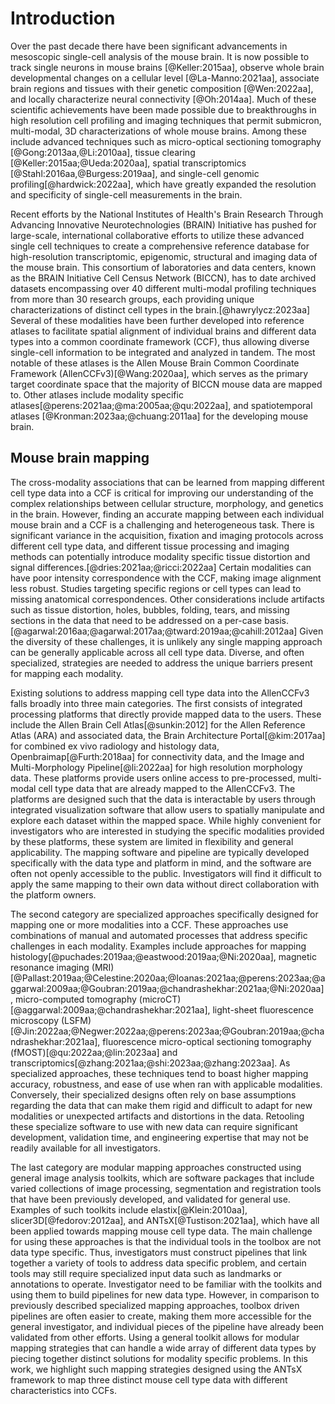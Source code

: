 # Introduction

Over the past decade there have been significant advancements in mesoscopic single-cell analysis of the mouse brain. It is now possible to track single neurons in
mouse brains [@Keller:2015aa], observe whole brain developmental changes on a
cellular level [@La-Manno:2021aa], associate brain regions and tissues with
their genetic composition [@Wen:2022aa], and locally characterize neural
connectivity [@Oh:2014aa]. Much of these scientific achievements have been made
possible due to breakthroughs in high resolution cell profiling and imaging techniques that permit submicron, multi-modal, 3D characterizations of whole mouse brains. Among these include advanced techniques such as micro-optical sectioning tomography [@Gong:2013aa,@Li:2010aa], tissue
clearing [@Keller:2015aa;@Ueda:2020aa], spatial transcriptomics
[@Stahl:2016aa,@Burgess:2019aa], and single-cell genomic profiling[@hardwick:2022aa], which have greatly expanded the resolution and specificity of single-cell measurements in the brain. 

Recent efforts by the National Institutes of Health's Brain Research Through Advancing Innovative Neurotechnologies (BRAIN) Initiative has pushed for large-scale, international collaborative efforts to utilize these advanced single cell techniques to create a comprehensive reference database for high-resolution transcriptomic, epigenomic, structural and imaging data of the mouse brain. This consortium of laboratories and data centers, known as the BRAIN Initiative Cell Census Network (BICCN), has to date archived datasets encompassing over 40 different multi-modal profiling techniques from more than 30 research groups, each providing unique characterizations of distinct cell types in the brain.[@hawrylycz:2023aa] Several of these modalities have been further developed into reference atlases to facilitate spatial alignment of individual brains and different data types into a common coordinate framework (CCF), thus allowing diverse single-cell information to be integrated and analyzed in tandem. The most notable of these atlases is the Allen Mouse Brain Common Coordinate Framework (AllenCCFv3)[@Wang:2020aa], which serves as the primary target coordinate space that the majority of BICCN mouse data are mapped to. Other atlases include modality specific atlases[@perens:2021aa;@ma:2005aa;@qu:2022aa], and spatiotemporal atlases [@Kronman:2023aa;@chuang:2011aa] for the developing mouse brain. 

## Mouse brain mapping

The cross-modality associations that can be learned from mapping different cell type data into a CCF is critical for improving our understanding of the complex relationships between cellular structure, morphology, and genetics in the brain. However, finding an accurate mapping between each individual mouse brain and a CCF is a challenging and heterogeneous task. There is significant variance in the acquisition, fixation and imaging protocols across different cell type data, and different tissue processing and imaging methods can potentially introduce modality specific tissue distortion and signal differences.[@dries:2021aa;@ricci:2022aa] Certain modalities can have poor intensity correspondence with the CCF, making image alignment less robust. Studies targeting specific regions or cell types can lead to missing anatomical correspondences. Other considerations include artifacts such as tissue distortion, holes, bubbles, folding, tears, and missing sections in the data that need to be addressed on a per-case basis.[@agarwal:2016aa;@agarwal:2017aa;@tward:2019aa;@cahill:2012aa] Given the diversity of these challenges, it is unlikely any single mapping approach can be generally applicable across all cell type data. Diverse, and often specialized, strategies are needed to address the unique barriers present for mapping each modality.

Existing solutions to address mapping cell type data into the AllenCCFv3 falls broadly into three main categories. The first consists of integrated processing platforms that directly provide mapped data to the users. These include the Allen Brain Cell Atlas[@sunkin:2012] for the Allen Reference Atlas (ARA) and associated data, the Brain Architecture Portal[@kim:2017aa] for combined ex vivo radiology and histology data, Openbraimap[@Furth:2018aa] for connectivity data, and the Image and Multi-Morphology Pipeline[@li:2022aa] for high resolution morphology data. These platforms provide users online access to pre-processed, multi-modal cell type data that are already mapped to the AllenCCFv3. The platforms are designed such that the data is interactable by users through integrated visualization software that allow users to spatially manipulate and explore each dataset within the mapped space. While highly convenient for investigators who are interested in studying the specific modalities provided by these platforms, these system are limited in flexibility and general applicability. The mapping software and pipeline are typically developed specifically with the data type and platform in mind, and the software are often not openly accessible to the public. Investigators will find it difficult to apply the same mapping to their own data without direct collaboration with the platform owners.

The second category are specialized approaches specifically designed for mapping one or more modalities into a CCF. These approaches use combinations of manual and automated processes that address specific challenges in each modality. Examples include approaches for mapping histology[@puchades:2019aa;@eastwood:2019aa;@Ni:2020aa], magnetic resonance imaging (MRI)[@Pallast:2019aa;@Celestine:2020aa;@Ioanas:2021aa;@perens:2023aa;@aggarwal:2009aa;@Goubran:2019aa;@chandrashekhar:2021aa;@Ni:2020aa], micro-computed tomography (microCT)[@aggarwal:2009aa;@chandrashekhar:2021aa], light-sheet fluorescence microscopy (LSFM)[@Jin:2022aa;@Negwer:2022aa;@perens:2023aa;@Goubran:2019aa;@chandrashekhar:2021aa], fluorescence micro-optical sectioning tomography (fMOST)[@qu:2022aa;@lin:2023aa] and transcriptomics[@zhang:2021aa;@shi:2023aa;@zhang:2023aa]. As specialized approaches, these techniques tend to boast higher mapping accuracy, robustness, and ease of use when ran with applicable modalities. Conversely, their specialized designs often rely on base assumptions regarding the data that can make them rigid and difficult to adapt for new modalities or unexpected artifacts and distortions in the data. Retooling these specialize software to use with new data can require significant development, validation time, and engineering expertise that may not be readily available for all investigators. 

The last category are modular mapping approaches constructed using general image analysis toolkits, which are software packages that include varied collections of image processing, segmentation and registration tools that have been previously developed, and validated for general use. Examples of such toolkits include elastix[@Klein:2010aa], slicer3D[@fedorov:2012aa], and ANTsX[@Tustison:2021aa], which have all been applied towards mapping mouse cell type data. The main challenge for using these approaches is that the individual tools in the toolbox are not data type specific. Thus, investigators must construct pipelines that link together a variety of tools to address data specific problem, and certain tools may still require specialized input data such as landmarks or annotations to operate. Investigator need to be familiar with the toolkits and using them to build pipelines for new data type. However, in comparison to previously described specialized mapping approaches, toolbox driven pipelines are often easier to create, making them more accessible for the general investigator, and individual pieces of the pipeline have already been validated from other efforts. Using a general toolkit allows for modular mapping strategies that can handle a wide array of different data types by piecing together distinct solutions for modality specific problems. In this work, we highlight such mapping strategies designed using the ANTsX framework to map three distinct mouse cell type data with different characteristics into CCFs. 

<!--
More
recently, several publicly available packages comprise well-established package
dependencies originally developed on human brain data. SPMMouse
[@Sawiak:2014aa], for example, is based on the well-known Statistical Parametric
Mapping (SPM) Matlab-based toolset [@Ashburner:2012aa]. The automated mouse
atlas propagation (aMAP) tool is largely a front-end for the NiftyReg image
registration package [@Modat:2010aa] applied to mouse data which is currently
available as a Python module [@Tyson:2022aa]. NiftyReg is also used by the
Atlas-based Imaging Data Analysis (AIDA) MRI pipeline [@Pallast:2019aa] as well
as the Multi Atlas Segmentation and Morphometric Analysis Toolkit (MASMAT).
Whereas the former also incorporates the FMRIB Software Library (FSL)
[@Jenkinson:2012wi] for brain extraction and DSIStudio [@Yeh:2010aa] for DTI
processing, the latter uses NiftySeg and multi-consensus labeling tools
[@Jorge-Cardoso:2013aa] for brain extraction and parcellation. In addition,
MASMAT incorporates N4 bias field correction [@Tustison:2010ac] from the
Advanced Normalization Tools Ecosystem (ANTsX) [@Tustison:2021aa] as do the
packages Multi-modal Image Registration And Connectivity anaLysis (MIRACL)
[@Goubran:2019aa], Sammba-MRI [@Celestine:2020aa], and Small Animal Magnetic
Resonance Imaging (SAMRI) [@Ioanas:2021aa].  However, whereas Saamba-MRI uses
AFNI [@Cox:2012aa] for image registration; MIRACL, SAMRI, SAMBA
[@Anderson:2019aa], and BrainsMapi [@Ni:2020aa] all use ANTsX registration
tools. Other packages use landmark-based approaches to image registration
including SMART [@Jin:2022aa]---an R package for semi-automated landmark-based
registration and segmentation of mouse brain based on WholeBrain
[@Furth:2018aa].  Relatedly, FriendlyClearMap [@Negwer:2022aa] and mBrainAligner
[@Qu:2022aa] are both landmark-based approaches to mapping of the mouse brain.
Whereas the former employs Elastix [@Klein:2010aa] functionality, the latter is
based on developed methodology referred to as _coherent landmark
mapping_. Finally, the widespread adoption of deep learning techniques has also
influenced development in mouse brain imaging methodologies.  For example, if
tissue deformations are not considered problematic for a particular dataset,
DeepSlice can be used to determine affine mappings [@Carey:2023aa] with the
optimal computational efficiency associated with neural networks.
-->